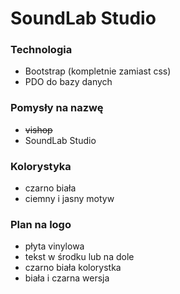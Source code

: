 # SoundLab Studio

### Technologia
- Bootstrap (kompletnie zamiast css)
- PDO do bazy danych

### Pomysły na nazwę
- ~~vishop~~
- SoundLab Studio

### Kolorystyka
- czarno biała
- ciemny i jasny motyw

### Plan na logo
- płyta vinylowa
- tekst w środku lub na dole
- czarno biała kolorystka
- biała i czarna wersja